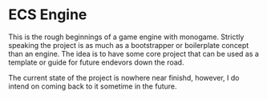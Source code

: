 # ECS Engine

This is the rough beginnings of a game engine with monogame. 
Strictly speaking the project is as much as a bootstrapper
or boilerplate concept than an engine. The idea is to have 
some core project that can be used as a template or guide 
for future endevors down the road. 

The current state of the project is nowhere near finishd,
however, I do intend on coming back to it sometime in the
future.
